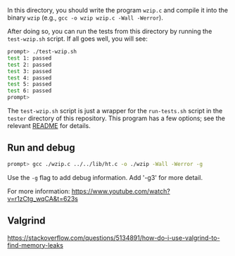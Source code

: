 
In this directory, you should write the program `wzip.c` and compile it into
the binary `wzip` (e.g., `gcc -o wzip wzip.c -Wall -Werror`).

After doing so, you can run the tests from this directory by running the
`test-wzip.sh` script. If all goes well, you will see:

```sh
prompt> ./test-wzip.sh
test 1: passed
test 2: passed
test 3: passed
test 4: passed
test 5: passed
test 6: passed
prompt>
```

The `test-wzip.sh` script is just a wrapper for the `run-tests.sh` script in
the `tester` directory of this repository. This program has a few options; see
the relevant
[README](https://github.com/remzi-arpacidusseau/ostep-projects/blob/master/tester/README.md)
for details.

## Run and debug

```sh
prompt> gcc ./wzip.c ../../lib/ht.c -o ./wzip -Wall -Werror -g
```
Use the `-g` flag to add debug information. Add '-g3' for more detail.

For more information:
https://www.youtube.com/watch?v=r1zCtg_wqCA&t=623s

## Valgrind

https://stackoverflow.com/questions/5134891/how-do-i-use-valgrind-to-find-memory-leaks

